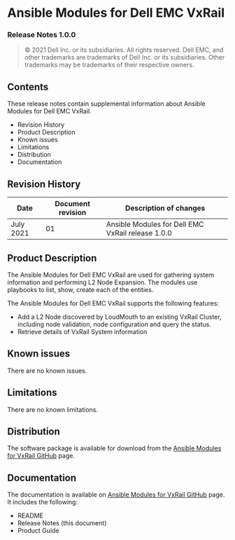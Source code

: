 
**Ansible Modules for Dell EMC VxRail** 
=========================================
### Release Notes 1.0.0

>   © 2021 Dell Inc. or its subsidiaries. All rights reserved. Dell
>   EMC, and other trademarks are trademarks of Dell Inc. or its
>   subsidiaries. Other trademarks may be trademarks of their respective
>   owners.

Contents
--------
These release notes contain supplemental information about Ansible
Modules for Dell EMC VxRail.

-   Revision History
-   Product Description
-   Known issues
-   Limitations
-   Distribution
-   Documentation

Revision History
----------------

| **Date** | **Document revision** | **Description of changes** |
|----------|-----------------------|----------------------------|
| July 2021 | 01 | Ansible Modules for Dell EMC VxRail release 1.0.0 |

Product Description
-------------------

The Ansible Modules for Dell EMC VxRail are used for gathering system information and performing L2 Node Expansion.
The modules use playbooks to list, show, create each of the entities.

The Ansible Modules for Dell EMC VxRail supports the following
features:

-   Add a L2 Node discovered by LoudMouth to an existing VxRail Cluster, including node validation, node configuration 
    and query the status.
-   Retrieve details of VxRail System information

Known issues
------------
There are no known issues.

Limitations
-----------
There are no known limitations.

Distribution
------------
The software package is available for download from the [Ansible Modules
for VxRail GitHub](https://github.com/dell/ansible-vxrail) page.

Documentation
-------------
The documentation is available on [Ansible Modules for VxRail GitHub](https://github.com/dell/ansible-vxrail)
page. It includes the following:

   - README
   - Release Notes (this document)
   - Product Guide
